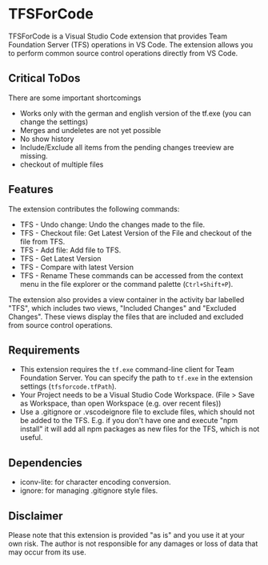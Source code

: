 # TFSForCode

TFSForCode is a Visual Studio Code extension that provides Team Foundation Server (TFS) operations in VS Code. The extension allows you to perform common source control operations directly from VS Code.

## Critical ToDos

There are some important shortcomings
- Works only with the german and english version of the tf.exe (you can change the settings)
- Merges and undeletes are not yet possible
- No show history
- Include/Exclude all items from the pending changes treeview are missing.
- checkout of multiple files 

## Features

The extension contributes the following commands:

- TFS - Undo change: Undo the changes made to the file.
- TFS - Checkout file: Get Latest Version of the File and checkout of the file from TFS.
- TFS - Add file: Add file to TFS.
- TFS - Get Latest Version
- TFS - Compare with latest Version
- TFS - Rename
These commands can be accessed from the context menu in the file explorer or the command palette (`Ctrl+Shift+P`).

The extension also provides a view container in the activity bar labelled "TFS", which includes two views, "Included Changes" and "Excluded Changes". These views display the files that are included and excluded from source control operations.

## Requirements

- This extension requires the `tf.exe` command-line client for Team Foundation Server. You can specify the path to `tf.exe` in the extension settings (`tfsforcode.tfPath`).
- Your Project needs to be a Visual Studio Code Workspace. (File > Save as Workspace, than open Workspace (e.g. over recent files))
- Use a .gitignore or .vscodeignore file to exclude files, which should not be added to the TFS. E.g. if you don't have one and 
execute "npm install" it will add all npm packages as new files for the TFS, which is not useful. 

## Dependencies

- iconv-lite: for character encoding conversion.
- ignore: for managing .gitignore style files.

## Disclaimer

Please note that this extension is provided "as is" and you use it at your own risk. The author is not responsible for any damages or loss of data that may occur from its use.
